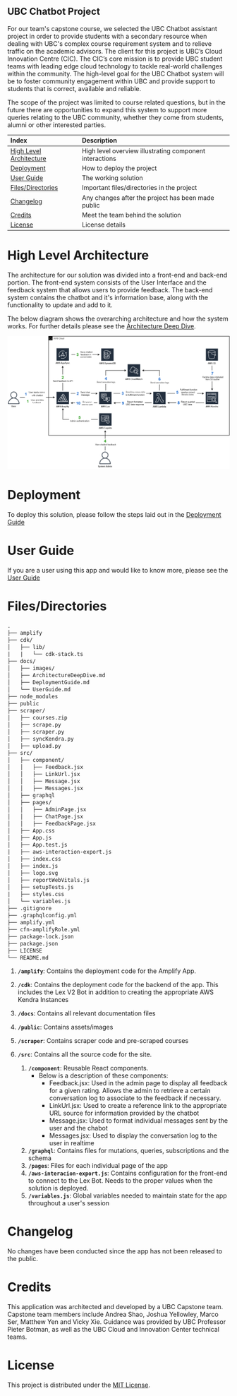 ## UBC Chatbot Project

For our team's capstone course, we selected the UBC Chatbot assistant project in order to provide students with a secondary resource when dealing with UBC's complex course requirement system and to relieve traffic on the academic advisors.
The client for this project is UBC’s Cloud Innovation Centre (CIC). The CIC’s core mission is to provide UBC student teams with leading edge cloud technology to tackle real-world challenges within the community. The high-level goal for the UBC Chatbot system will be to foster community engagement within UBC and provide support to students that is correct, available and reliable.

The scope of the project was limited to course related questions, but in the future there are opportunities to expand this system to support more queries relating to the UBC community, whether they come from students, alumni or other interested parties.

| Index                                               | Description                                             |
| :-------------------------------------------------- | :------------------------------------------------------ |
| [High Level Architecture](#High-Level-Architecture) | High level overview illustrating component interactions |
| [Deployment](#Deployment)                           | How to deploy the project                               |
| [User Guide](#User-Guide)                           | The working solution                                    |
| [Files/Directories](#Files-And-Directories)         | Important files/directories in the project              |
| [Changelog](#Changelog)                             | Any changes after the project has been made public      |
| [Credits](#Credits)                                 | Meet the team behind the solution                       |
| [License](#License)                                 | License details                                         |

# High Level Architecture

The architecture for our solution was divided into a front-end and back-end portion. The front-end system consists of the User Interface and the feedback system that allows users to provide feedback. The back-end system contains the chatbot and it's information base, along with the functionality to update and add to it.

The below diagram shows the overarching architecture and how the system works. For further details please see the [Architecture Deep Dive](docs/ArchitectureDeepDive.md).

![Architecture Diagram](docs/images/architectureDiagram.png)

# Deployment

To deploy this solution, please follow the steps laid out in the [Deployment Guide](docs/DeploymentGuide.md)

# User Guide

If you are a user using this app and would like to know more, please see the [User Guide](docs/UserGuide.md)

# Files/Directories

```text
.
├── amplify
├── cdk/
│   ├── lib/
|   |   └── cdk-stack.ts
├── docs/
│   ├── images/
│   ├── ArchitectureDeepDive.md
│   ├── DeploymentGuide.md
│   └── UserGuide.md
├── node_modules
├── public
├── scraper/
│   ├── courses.zip
│   ├── scrape.py
│   ├── scraper.py
│   ├── syncKendra.py
│   ├── upload.py
├── src/
│   ├── component/
│   │   ├── Feedback.jsx
│   │   ├── LinkUrl.jsx
│   │   ├── Message.jsx
│   │   ├── Messages.jsx
│   ├── graphql
│   ├── pages/
│   │   ├── AdminPage.jsx
│   │   ├── ChatPage.jsx
│   │   ├── FeedbackPage.jsx
│   ├── App.css
│   ├── App.js
│   ├── App.test.js
|   ├── aws-interaction-export.js
│   ├── index.css
│   ├── index.js
│   ├── logo.svg
│   ├── reportWebVitals.js
│   ├── setupTests.js
|   ├── styles.css
│   └── variables.js
├── .gitignore
├── .graphqlconfig.yml
├── amplify.yml
├── cfn-amplifyRole.yml
├── package-lock.json
├── package.json
├── LICENSE
└── README.md
```

1. **`/amplify`**: Contains the deployment code for the Amplify App.
2. **`/cdk`**: Contains the deployment code for the backend of the app. This includes the Lex V2 Bot in addition to creating the appropriate AWS Kendra Instances
3. **`/docs`**: Contains all relevant documentation files
4. **`/public`**: Contains assets/images
5. **`/scraper`**: Contains scraper code and pre-scraped courses
6. **`/src`**: Contains all the source code for the site.

   1. **`/component`**: Reusable React components.
      - Below is a description of these components:
        - Feedback.jsx: Used in the admin page to display all feedback for a given rating. Allows the admin to retrieve a certain conversation log to associate to the feedback if necessary.
        - LinkUrl.jsx: Used to create a reference link to the appropriate URL source for information provided by the chatbot
        - Message.jsx: Used to format individual messages sent by the user and the chabot
        - Messages.jsx: Used to display the conversation log to the user in realtime
   2. **`/graphql`**: Contains files for mutations, queries, subscriptions and the schema
   3. **`/pages`**: Files for each individual page of the app
   4. **`/aws-interacion-export.js`**: Contains configuration for the front-end to connect to the Lex Bot. Needs to the proper values when the solution is deployed.
   5. **`/variables.js`**: Global variables needed to maintain state for the app throughout a user's session

# Changelog

No changes have been conducted since the app has not been released to the public.

# Credits

This application was architected and developed by a UBC Capstone team. Capstone team members include Andrea Shao, Joshua Yellowley, Marco Ser, Matthew Yen and Vicky Xie. Guidance was provided by UBC Professor Pieter Botman, as well as the UBC Cloud and Innovation Center technical teams.

# License

This project is distributed under the [MIT License](LICENSE).
